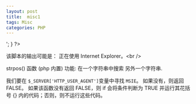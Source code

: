 ```yaml
---
layout: post
title:  misc1
tags: Misc
categories: PHP
---
```

<?php
if (strpos($_SERVER['HTTP_USER_AGENT'], 'MSIE') !== FALSE) {
    echo '正在使用 Internet Explorer。<br />';
}
?>

该脚本的输出可能是：
正在使用 Internet Explorer。\<br /\>



strpos() 函数 (php 内置)
功能: 在一个字符串中搜索 另外一个字符串.

我们要在 `$_SERVER['HTTP_USER_AGENT']`变量中寻找 `MSIE`。
如果没有，则返回 FALSE。
如果该函数没有返回 FALSE，则 if 会将条件判断为 TRUE 并运行其花括号 {} 内的代码；否则，则不运行这些代码。



